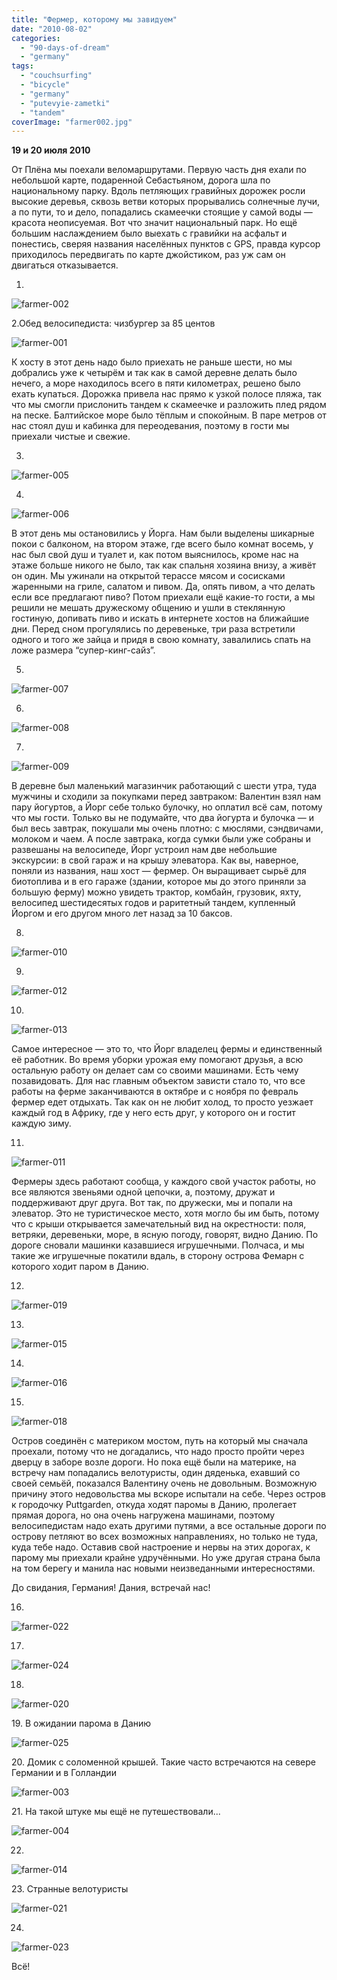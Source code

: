 ```yaml
---
title: "Фермер, которому мы завидуем"
date: "2010-08-02"
categories: 
  - "90-days-of-dream"
  - "germany"
tags: 
  - "couchsurfing"
  - "bicycle"
  - "germany"
  - "putevyie-zametki"
  - "tandem"
coverImage: "farmer002.jpg"
---
```


**19 и 20 июля 2010**

От Плёна мы поехали веломаршрутами. Первую часть дня ехали по небольшой карте, подаренной Себастьяном, дорога шла по национальному парку. Вдоль петляющих гравийных дорожек росли высокие деревья, сквозь ветви которых прорывались солнечные лучи, а по пути, то и дело, попадались скамеечки стоящие у самой воды — красота неописуемая. Вот что значит национальный парк. Но ещё большим наслаждением было выехать с гравийки на асфальт и понестись, сверяя названия населённых пунктов с GPS, правда курсор приходилось передвигать по карте джойстиком, раз уж сам он двигаться отказывается.

1.

![farmer-002](farmer002.jpg "farmer-002")

2.Обед велосипедиста: чизбургер за 85 центов

![farmer-001](farmer001.jpg "farmer-001")

К хосту в этот день надо было приехать не раньше шести, но мы добрались уже к четырём и так как в самой деревне делать было нечего, а море находилось всего в пяти километрах, решено было ехать купаться. Дорожка привела нас прямо к узкой полосе пляжа, так что мы смогли прислонить тандем к скамеечке и разложить плед рядом на песке. Балтийское море было тёплым и спокойным. В паре метров от нас стоял душ и кабинка для переодевания, поэтому в гости мы приехали чистые и свежие.

3.

![farmer-005](farmer005.jpg "farmer-005")

4.

![farmer-006](farmer006.jpg "farmer-006")

В этот день мы остановились у Йорга. Нам были выделены шикарные покои с балконом, на втором этаже, где всего было комнат восемь, у нас был свой душ и туалет и, как потом выяснилось, кроме нас на этаже больше никого не было, так как спальня хозяина внизу, а живёт он один. Мы ужинали на открытой терассе мясом и сосисками жаренными на гриле, салатом и пивом. Да, опять пивом, а что делать если все предлагают пиво? Потом приехали ещё какие-то гости, а мы решили не мешать дружескому общению и ушли в стеклянную гостиную, допивать пиво и искать в интернете хостов на ближайшие дни. Перед сном прогулялись по деревеньке, три раза встретили одного и того же зайца и придя в свою комнату, завалились спать на ложе размера “супер-кинг-сайз”.

5.

![farmer-007](farmer007.jpg "farmer-007")

6.

![farmer-008](farmer008.jpg "farmer-008")

7.

![farmer-009](farmer009.jpg "farmer-009")

В деревне был маленький магазинчик работающий с шести утра, туда мужчины и сходили за покупками перед завтраком: Валентин взял нам пару йогуртов, а Йорг себе только булочку, но оплатил всё сам, потому что мы гости. Только вы не подумайте, что два йогурта и булочка — и был весь завтрак, покушали мы очень плотно: с мюслями, сэндвичами, молоком и чаем. А после завтрака, когда сумки были уже собраны и развешаны на велосипеде, Йорг устроил нам две небольшие экскурсии: в свой гараж и на крышу элеватора. Как вы, наверное, поняли из названия, наш хост — фермер. Он выращивает сырьё для биотоплива и в его гараже (здании, которое мы до этого приняли за большую ферму) можно увидеть трактор, комбайн, грузовик, яхту, велосипед шестидесятых годов и раритетный тандем, купленный Йоргом и его другом много лет назад за 10 баксов.

8.

![farmer-010](farmer010.jpg "farmer-010")

9.

![farmer-012](farmer012.jpg "farmer-012")

10.

![farmer-013](farmer013.jpg "farmer-013")

Самое интересное — это то, что Йорг владелец фермы и единственный её работник. Во время уборки урожая ему помогают друзья, а всю остальную работу он делает сам со своими машинами. Есть чему позавидовать. Для нас главным объектом зависти стало то, что все работы на ферме заканчиваются в октябре и с ноября по февраль фермер едет отдыхать. Так как он не любит холод, то просто уезжает каждый год в Африку, где у него есть друг, у которого он и гостит каждую зиму.

11.

![farmer-011](farmer011.jpg "farmer-011")

Фермеры здесь работают сообща, у каждого свой участок работы, но все являются звеньями одной цепочки, а, поэтому, дружат и поддерживают друг друга. Вот так, по дружески, мы и попали на элеватор. Это не туристическое место, хотя могло бы им быть, потому что с крыши открывается замечательный вид на окрестности: поля, ветряки, деревеньки, море, в ясную погоду, говорят, видно Данию. По дороге сновали машинки казавшиеся игрушечными. Полчаса, и мы такие же игрушечные покатили вдаль, в сторону острова Фемарн с которого ходит паром в Данию.

12.

![farmer-019](farmer019.jpg "farmer-019")

13.

![farmer-015](farmer015.jpg "farmer-015")

14.

![farmer-016](farmer016.jpg "farmer-016")

15.

![farmer-018](farmer018.jpg "farmer-018")

Остров соединён с материком мостом, путь на который мы сначала проехали, потому что не догадались, что надо просто пройти через дверцу в заборе возле дороги. Но пока ещё были на материке, на встречу нам попадались велотуристы, один дяденька, ехавший со своей семьёй, показался Валентину очень не довольным. Возможную причину этого недовольства мы вскоре испытали на себе. Через остров к городочку Puttgarden, откуда ходят паромы в Данию, пролегает прямая дорога, но она очень нагружена машинами, поэтому велосипедистам надо ехать другими путями, а все остальные дороги по острову петляют во всех возможных направлениях, но только не туда, куда тебе надо. Оставив свой настроение и нервы на этих дорогах, к парому мы приехали крайне удручёнными. Но уже другая страна была на том берегу и манила нас новыми неизведанными интересностями.

До свидания, Германия! Дания, встречай нас!

16.

![farmer-022](farmer022.jpg "farmer-022")

17.

![farmer-024](farmer024.jpg "farmer-024")

18.

![farmer-020](farmer020.jpg "farmer-020")

19\. В ожидании парома в Данию

![farmer-025](farmer025.jpg "farmer-025")

20\. Домик с соломенной крышей. Такие часто встречаются на севере Германии и в Голландии

![farmer-003](farmer003.jpg "farmer-003")

21\. На такой штуке мы ещё не путешествовали...

![farmer-004](farmer004.jpg "farmer-004")

22.

![farmer-014](farmer014.jpg "farmer-014")

23\. Странные велотуристы

![farmer-021](farmer021.jpg "farmer-021")

24.

![farmer-023](farmer023.jpg "farmer-023")

Всё!
